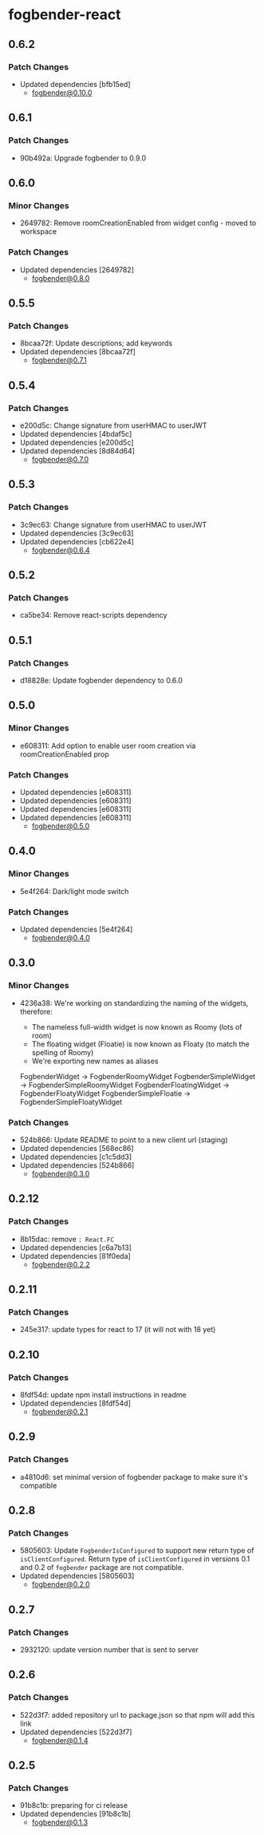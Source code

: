 # fogbender-react

## 0.6.2

### Patch Changes

- Updated dependencies [bfb15ed]
  - fogbender@0.10.0

## 0.6.1

### Patch Changes

- 90b492a: Upgrade fogbender to 0.9.0

## 0.6.0

### Minor Changes

- 2649782: Remove roomCreationEnabled from widget config - moved to workspace

### Patch Changes

- Updated dependencies [2649782]
  - fogbender@0.8.0

## 0.5.5

### Patch Changes

- 8bcaa72f: Update descriptions; add keywords
- Updated dependencies [8bcaa72f]
  - fogbender@0.7.1

## 0.5.4

### Patch Changes

- e200d5c: Change signature from userHMAC to userJWT
- Updated dependencies [4bdaf5c]
- Updated dependencies [e200d5c]
- Updated dependencies [8d84d64]
  - fogbender@0.7.0

## 0.5.3

### Patch Changes

- 3c9ec63: Change signature from userHMAC to userJWT
- Updated dependencies [3c9ec63]
- Updated dependencies [cb622e4]
  - fogbender@0.6.4

## 0.5.2

### Patch Changes

- ca5be34: Remove react-scripts dependency

## 0.5.1

### Patch Changes

- d18828e: Update fogbender dependency to 0.6.0

## 0.5.0

### Minor Changes

- e608311: Add option to enable user room creation via roomCreationEnabled prop

### Patch Changes

- Updated dependencies [e608311]
- Updated dependencies [e608311]
- Updated dependencies [e608311]
- Updated dependencies [e608311]
  - fogbender@0.5.0

## 0.4.0

### Minor Changes

- 5e4f264: Dark/light mode switch

### Patch Changes

- Updated dependencies [5e4f264]
  - fogbender@0.4.0

## 0.3.0

### Minor Changes

- 4236a38: We're working on standardizing the naming of the widgets, therefore:

  - The nameless full-width widget is now known as Roomy (lots of room)
  - The floating widget (Floatie) is now known as Floaty (to match the spelling of Roomy)
  - We're exporting new names as aliases

  FogbenderWidget -> FogbenderRoomyWidget
  FogbenderSimpleWidget -> FogbenderSimpleRoomyWidget
  FogbenderFloatingWidget -> FogbenderFloatyWidget
  FogbenderSimpleFloatie -> FogbenderSimpleFloatyWidget

### Patch Changes

- 524b866: Update README to point to a new client url (staging)
- Updated dependencies [568ec86]
- Updated dependencies [c1c5dd3]
- Updated dependencies [524b866]
  - fogbender@0.3.0

## 0.2.12

### Patch Changes

- 8b15dac: remove `: React.FC`
- Updated dependencies [c6a7b13]
- Updated dependencies [81f0eda]
  - fogbender@0.2.2

## 0.2.11

### Patch Changes

- 245e317: update types for react to 17 (it will not with 18 yet)

## 0.2.10

### Patch Changes

- 8fdf54d: update npm install instructions in readme
- Updated dependencies [8fdf54d]
  - fogbender@0.2.1

## 0.2.9

### Patch Changes

- a4810d6: set minimal version of fogbender package to make sure it's compatible

## 0.2.8

### Patch Changes

- 5805603: Update `FogbenderIsConfigured` to support new return type of `isClientConfigured`.
  Return type of `isClientConfigured` in versions 0.1 and 0.2 of `fogbender` package are not compatible.
- Updated dependencies [5805603]
  - fogbender@0.2.0

## 0.2.7

### Patch Changes

- 2932120: update version number that is sent to server

## 0.2.6

### Patch Changes

- 522d3f7: added repository url to package.json so that npm will add this link
- Updated dependencies [522d3f7]
  - fogbender@0.1.4

## 0.2.5

### Patch Changes

- 91b8c1b: preparing for ci release
- Updated dependencies [91b8c1b]
  - fogbender@0.1.3
